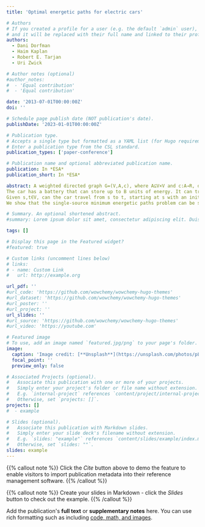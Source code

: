 ```yaml
---
title: 'Optimal energetic paths for electric cars'

# Authors
# If you created a profile for a user (e.g. the default `admin` user), write the username (folder name) here
# and it will be replaced with their full name and linked to their profile.
authors:
  - Dani Dorfman
  - Haim Kaplan
  - Robert E. Tarjan
  - Uri Zwick

# Author notes (optional)
#author_notes:
#  - 'Equal contribution'
#  - 'Equal contribution'

date: '2013-07-01T00:00:00Z'
doi: ''

# Schedule page publish date (NOT publication's date).
publishDate: '2023-01-01T00:00:00Z'

# Publication type.
# Accepts a single type but formatted as a YAML list (for Hugo requirements).
# Enter a publication type from the CSL standard.
publication_types: ['paper-conference']

# Publication name and optional abbreviated publication name.
publication: In *ESA*
publication_short: In *ESA*

abstract: A weighted directed graph G=(V,A,c), where A⊆V×V and c:A→R, describes a road network in which an electric car can roam. An arc uv models a road segment connecting the two vertices u and v. The cost c(uv) of an arc uv is the amount of energy the car needs to traverse the arc. This amount may be positive, zero or negative. To make the problem realistic, we assume there are no negative cycles.
The car has a battery that can store up to B units of energy. It can traverse an arc uv∈A only if it is at u and the charge b in its battery satisfies b≥c(uv). If it traverses the arc, it reaches v with a charge of min(b−c(uv),B). Arcs with positive costs deplete the battery, arcs with negative costs charge the battery, but not above its capacity of B.
Given s,t∈V, can the car travel from s to t, starting at s with an initial charge b, where 0≤b≤B? If so, what is the maximum charge with which the car can reach t? Equivalently, what is the smallest δB,b(s,t) such that the car can reach t with a charge of b−δB,b(s,t), and which path should the car follow to achieve this? We refer to δB,b(s,t) as the energetic cost of traveling from s to t. We let δB,b(s,t)=∞ if the car cannot travel from s to t starting with an initial charge of b. The problem of computing energetic costs is a strict generalization of the standard shortest paths problem.
We show that the single-source minimum energetic paths problem can be solved using simple, but subtle, adaptations of the Bellman-Ford and Dijkstra algorithms. To make Dijkstra's algorithm work in the presence of negative arcs, but no negative cycles, we use a variant of the A∗ search heuristic. These results are explicit or implicit in some previous papers. We provide a simpler and unified description of these algorithms.

# Summary. An optional shortened abstract.
#summary: Lorem ipsum dolor sit amet, consectetur adipiscing elit. Duis posuere tellus ac convallis placerat. Proin tincidunt magna sed ex sollicitudin condimentum.

tags: []

# Display this page in the Featured widget?
#featured: true

# Custom links (uncomment lines below)
# links:
# - name: Custom Link
#   url: http://example.org

url_pdf: ''
#url_code: 'https://github.com/wowchemy/wowchemy-hugo-themes'
#url_dataset: 'https://github.com/wowchemy/wowchemy-hugo-themes'
#url_poster: ''
#url_project: ''
url_slides: ''
#url_source: 'https://github.com/wowchemy/wowchemy-hugo-themes'
#url_video: 'https://youtube.com'

# Featured image
# To use, add an image named `featured.jpg/png` to your page's folder.
image:
  caption: 'Image credit: [**Unsplash**](https://unsplash.com/photos/pLCdAaMFLTE)'
  focal_point: ''
  preview_only: false

# Associated Projects (optional).
#   Associate this publication with one or more of your projects.
#   Simply enter your project's folder or file name without extension.
#   E.g. `internal-project` references `content/project/internal-project/index.md`.
#   Otherwise, set `projects: []`.
projects: []
#  - example

# Slides (optional).
#   Associate this publication with Markdown slides.
#   Simply enter your slide deck's filename without extension.
#   E.g. `slides: "example"` references `content/slides/example/index.md`.
#   Otherwise, set `slides: ""`.
slides: example
---
```


{{% callout note %}}
Click the _Cite_ button above to demo the feature to enable visitors to import publication metadata into their reference management software.
{{% /callout %}}

{{% callout note %}}
Create your slides in Markdown - click the _Slides_ button to check out the example.
{{% /callout %}}

Add the publication's **full text** or **supplementary notes** here. You can use rich formatting such as including [code, math, and images](https://wowchemy.com/docs/content/writing-markdown-latex/).
